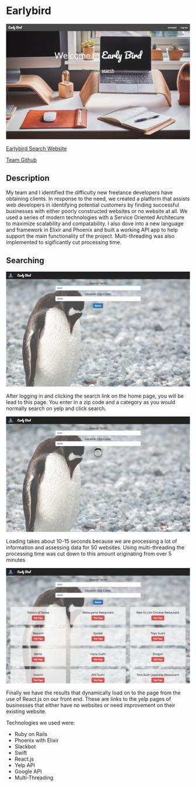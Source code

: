 # Earlybird

![](screenshots/home.png?raw=true)

[Earlybird Search Website](https://early-bird-search.herokuapp.com)

[Team Github](https://github.com/EarlyRavens)

## Description

My team and I identified the difficulty new freelance developers have obtaining clients. In response to the need, we created a platform that assists web developers in identifying potential customers by finding successful businesses with either poorly constructed websites or no website at all. We used a series of modern technologies with a Service Oriented Architecure to maximize scalability and compatability. I also dove into a new language and framework in Elixir and Phoenix and built a working API app to help support the main functionality of the project. Multi-threading was also implemented to sigificantly cut processing time. 

## Searching

![](screenshots/search.png?raw=true)

After logging in and clicking the search link on the home page, you will be lead to this page.  You enter in a zip code and a category as you would normally search on yelp and click search.

![](screenshots/load.png?raw=true)

Loading takes about 10-15 seconds because we are processing a lot of information and assessing data for 50 websites.  Using multi-threading the processing time was cut down to this amount originating from over 5 minutes

![](screenshots/results.png?raw=true)

Finally we have the results that dynamically load on to the page from the use of React.js on our front end.  These are links to the yelp pages of businesses that either have no websites or need improvement on their existing website.


Technologies we used were: 
- Ruby on Rails
- Phoenix with Elixir
- Slackbot
- Swift
- React.js
- Yelp API
- Google API
- Multi-Threading
